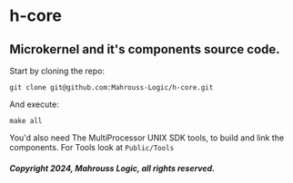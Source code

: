 # h-core

## Microkernel and it's components source code.

Start by cloning the repo:

```
git clone git@github.com:Mahrouss-Logic/h-core.git
```

And execute:

```
make all
```

You'd also need The MultiProcessor UNIX SDK tools, to build and link the components. For Tools look at `Public/Tools`

##### Copyright 2024, Mahrouss Logic, all rights reserved.